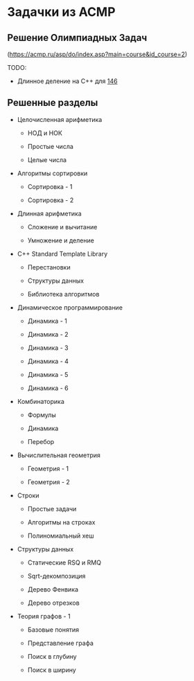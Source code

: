 # Задачки из ACMP

## Решение Олимпиадных Задач
(https://acmp.ru/asp/do/index.asp?main=course&id_course=2)

TODO:

- Длинное деление на C++ для [146](https://acmp.ru/index.asp?main=task&id_task=146)

## Решенные разделы

* Целочисленная арифметика

  * НОД и НОК
 
  * Простые числа
 
  * Целые числа
 
* Алгоритмы сортировки

  * Сортировка - 1
 
  * Сортировка - 2
 
* Длинная арифметика

  * Сложение и вычитание
 
  * Умножение и деление
 
* C++ Standard Template Library

  * Перестановки

  * Структуры данных

  * Библиотека алгоритмов

* Динамическое программирование

  * Динамика - 1

  * Динамика - 2

  * Динамика - 3

  * Динамика - 4

  * Динамика - 5

  * Динамика - 6

* Комбинаторика

  * Формулы

  * Динамика

  * Перебор

* Вычислительная геометрия

  * Геометрия - 1

  * Геометрия - 2

* Строки

  * Простые задачи

  * Алгоритмы на строках

  * Полиномиальный хеш

* Структуры данных

  * Статические RSQ и RMQ

  * Sqrt-декомпозиция

  * Дерево Фенвика

  * Дерево отрезков
  
* Теория графов - 1

  * Базовые понятия

  * Представление графа

  * Поиск в глубину

  * Поиск в ширину
